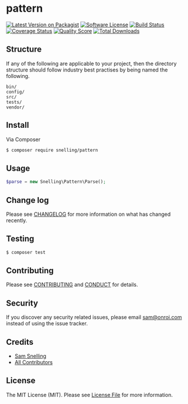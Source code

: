 # pattern

[![Latest Version on Packagist][ico-version]][link-packagist]
[![Software License][ico-license]](LICENSE.md)
[![Build Status][ico-travis]][link-travis]
[![Coverage Status][ico-scrutinizer]][link-scrutinizer]
[![Quality Score][ico-code-quality]][link-code-quality]
[![Total Downloads][ico-downloads]][link-downloads]

## Structure

If any of the following are applicable to your project, then the directory structure should follow industry best practises by being named the following.

```
bin/        
config/
src/
tests/
vendor/
```


## Install

Via Composer

``` bash
$ composer require snelling/pattern
```

## Usage

``` php
$parse = new Snelling\Pattern\Parse();
```

## Change log

Please see [CHANGELOG](CHANGELOG.md) for more information on what has changed recently.

## Testing

``` bash
$ composer test
```

## Contributing

Please see [CONTRIBUTING](CONTRIBUTING.md) and [CONDUCT](CONDUCT.md) for details.

## Security

If you discover any security related issues, please email sam@onroi.com instead of using the issue tracker.

## Credits

- [Sam Snelling][link-author]
- [All Contributors][link-contributors]

## License

The MIT License (MIT). Please see [License File](LICENSE.md) for more information.

[ico-version]: https://img.shields.io/packagist/v/snelling/pattern.svg?style=flat-square
[ico-license]: https://img.shields.io/badge/license-MIT-brightgreen.svg?style=flat-square
[ico-travis]: https://img.shields.io/travis/snelling/pattern/master.svg?style=flat-square
[ico-scrutinizer]: https://img.shields.io/scrutinizer/coverage/g/snelling/pattern.svg?style=flat-square
[ico-code-quality]: https://img.shields.io/scrutinizer/g/snelling/pattern.svg?style=flat-square
[ico-downloads]: https://img.shields.io/packagist/dt/snelling/pattern.svg?style=flat-square

[link-packagist]: https://packagist.org/packages/snelling/pattern
[link-travis]: https://travis-ci.org/snelling/pattern
[link-scrutinizer]: https://scrutinizer-ci.com/g/snelling/pattern/code-structure
[link-code-quality]: https://scrutinizer-ci.com/g/snelling/pattern
[link-downloads]: https://packagist.org/packages/snelling/pattern
[link-author]: https://github.com/snellingio
[link-contributors]: ../../contributors
